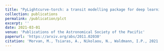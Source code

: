 ```yaml
---
title: "PyLightcurve-torch: a transit modelling package for deep learning applications in PyTorch"
collection: publications
permalink: /publication/plct
excerpt: ''
date: 2021-03-01
venue: 'Publications of the Astronomical Society of the Pacific'
paperurl: 'https://arxiv.org/abs/2011.02030'
citation: 'Morvan, M., Tsiaras, A., Nikolaou, N., Waldmann, I.P., 2021. &quot;PyLightcurve-torch: a transit modeling package for deep learning applications in PyTorch.&quot; PASP 133, 034505. https://doi.org/10.1088/1538-3873/abe6e8'
---
```

